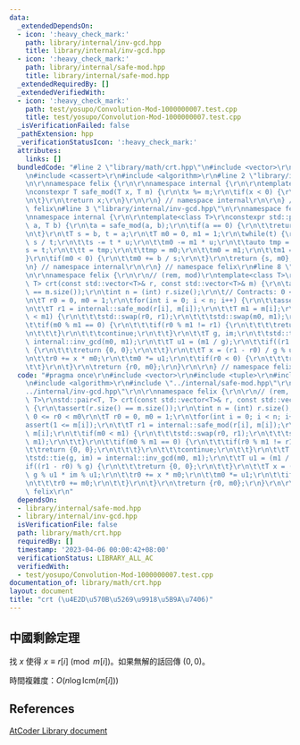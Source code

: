 ```yaml
---
data:
  _extendedDependsOn:
  - icon: ':heavy_check_mark:'
    path: library/internal/inv-gcd.hpp
    title: library/internal/inv-gcd.hpp
  - icon: ':heavy_check_mark:'
    path: library/internal/safe-mod.hpp
    title: library/internal/safe-mod.hpp
  _extendedRequiredBy: []
  _extendedVerifiedWith:
  - icon: ':heavy_check_mark:'
    path: test/yosupo/Convolution-Mod-1000000007.test.cpp
    title: test/yosupo/Convolution-Mod-1000000007.test.cpp
  _isVerificationFailed: false
  _pathExtension: hpp
  _verificationStatusIcon: ':heavy_check_mark:'
  attributes:
    links: []
  bundledCode: "#line 2 \"library/math/crt.hpp\"\n#include <vector>\r\n#include <tuple>\r\
    \n#include <cassert>\r\n#include <algorithm>\r\n#line 2 \"library/internal/safe-mod.hpp\"\
    \n\r\nnamespace felix {\r\n\r\nnamespace internal {\r\n\r\ntemplate<class T>\r\
    \nconstexpr T safe_mod(T x, T m) {\r\n\tx %= m;\r\n\tif(x < 0) {\r\n\t\tx += m;\r\
    \n\t}\r\n\treturn x;\r\n}\r\n\r\n} // namespace internal\r\n\r\n} // namespace\
    \ felix\n#line 3 \"library/internal/inv-gcd.hpp\"\n\r\nnamespace felix {\r\n\r\
    \nnamespace internal {\r\n\r\ntemplate<class T>\r\nconstexpr std::pair<T, T> inv_gcd(T\
    \ a, T b) {\r\n\ta = safe_mod(a, b);\r\n\tif(a == 0) {\r\n\t\treturn {b, 0};\r\
    \n\t}\r\n\tT s = b, t = a;\r\n\tT m0 = 0, m1 = 1;\r\n\twhile(t) {\r\n\t\tT u =\
    \ s / t;\r\n\t\ts -= t * u;\r\n\t\tm0 -= m1 * u;\r\n\t\tauto tmp = s;\r\n\t\t\
    s = t;\r\n\t\tt = tmp;\r\n\t\ttmp = m0;\r\n\t\tm0 = m1;\r\n\t\tm1 = tmp;\r\n\t\
    }\r\n\tif(m0 < 0) {\r\n\t\tm0 += b / s;\r\n\t}\r\n\treturn {s, m0};\r\n}\r\n\r\
    \n} // namespace internal\r\n\r\n} // namespace felix\r\n#line 8 \"library/math/crt.hpp\"\
    \n\r\nnamespace felix {\r\n\r\n// (rem, mod)\r\ntemplate<class T>\r\nstd::pair<T,\
    \ T> crt(const std::vector<T>& r, const std::vector<T>& m) {\r\n\tassert(r.size()\
    \ == m.size());\r\n\tint n = (int) r.size();\r\n\t// Contracts: 0 <= r0 < m0\r\
    \n\tT r0 = 0, m0 = 1;\r\n\tfor(int i = 0; i < n; i++) {\r\n\t\tassert(1 <= m[i]);\r\
    \n\t\tT r1 = internal::safe_mod(r[i], m[i]);\r\n\t\tT m1 = m[i];\r\n\t\tif(m0\
    \ < m1) {\r\n\t\t\tstd::swap(r0, r1);\r\n\t\t\tstd::swap(m0, m1);\r\n\t\t}\r\n\
    \t\tif(m0 % m1 == 0) {\r\n\t\t\tif(r0 % m1 != r1) {\r\n\t\t\t\treturn {0, 0};\r\
    \n\t\t\t}\r\n\t\t\tcontinue;\r\n\t\t}\r\n\t\tT g, im;\r\n\t\tstd::tie(g, im) =\
    \ internal::inv_gcd(m0, m1);\r\n\t\tT u1 = (m1 / g);\r\n\t\tif((r1 - r0) % g)\
    \ {\r\n\t\t\treturn {0, 0};\r\n\t\t}\r\n\t\tT x = (r1 - r0) / g % u1 * im % u1;\r\
    \n\t\tr0 += x * m0;\r\n\t\tm0 *= u1;\r\n\t\tif(r0 < 0) {\r\n\t\t\tr0 += m0;\r\n\
    \t\t}\r\n\t}\r\n\treturn {r0, m0};\r\n}\r\n\r\n} // namespace felix\r\n"
  code: "#pragma once\r\n#include <vector>\r\n#include <tuple>\r\n#include <cassert>\r\
    \n#include <algorithm>\r\n#include \"../internal/safe-mod.hpp\"\r\n#include \"\
    ../internal/inv-gcd.hpp\"\r\n\r\nnamespace felix {\r\n\r\n// (rem, mod)\r\ntemplate<class\
    \ T>\r\nstd::pair<T, T> crt(const std::vector<T>& r, const std::vector<T>& m)\
    \ {\r\n\tassert(r.size() == m.size());\r\n\tint n = (int) r.size();\r\n\t// Contracts:\
    \ 0 <= r0 < m0\r\n\tT r0 = 0, m0 = 1;\r\n\tfor(int i = 0; i < n; i++) {\r\n\t\t\
    assert(1 <= m[i]);\r\n\t\tT r1 = internal::safe_mod(r[i], m[i]);\r\n\t\tT m1 =\
    \ m[i];\r\n\t\tif(m0 < m1) {\r\n\t\t\tstd::swap(r0, r1);\r\n\t\t\tstd::swap(m0,\
    \ m1);\r\n\t\t}\r\n\t\tif(m0 % m1 == 0) {\r\n\t\t\tif(r0 % m1 != r1) {\r\n\t\t\
    \t\treturn {0, 0};\r\n\t\t\t}\r\n\t\t\tcontinue;\r\n\t\t}\r\n\t\tT g, im;\r\n\t\
    \tstd::tie(g, im) = internal::inv_gcd(m0, m1);\r\n\t\tT u1 = (m1 / g);\r\n\t\t\
    if((r1 - r0) % g) {\r\n\t\t\treturn {0, 0};\r\n\t\t}\r\n\t\tT x = (r1 - r0) /\
    \ g % u1 * im % u1;\r\n\t\tr0 += x * m0;\r\n\t\tm0 *= u1;\r\n\t\tif(r0 < 0) {\r\
    \n\t\t\tr0 += m0;\r\n\t\t}\r\n\t}\r\n\treturn {r0, m0};\r\n}\r\n\r\n} // namespace\
    \ felix\r\n"
  dependsOn:
  - library/internal/safe-mod.hpp
  - library/internal/inv-gcd.hpp
  isVerificationFile: false
  path: library/math/crt.hpp
  requiredBy: []
  timestamp: '2023-04-06 00:00:42+08:00'
  verificationStatus: LIBRARY_ALL_AC
  verifiedWith:
  - test/yosupo/Convolution-Mod-1000000007.test.cpp
documentation_of: library/math/crt.hpp
layout: document
title: "crt (\u4E2D\u570B\u5269\u9918\u5B9A\u7406)"
---
```


## 中國剩餘定理

找 $x$ 使得 $x \equiv r[i] \pmod{m[i]}$。如果無解的話回傳 $(0, 0)$。

時間複雜度：$O(n \log{\mathrm{lcm}(m[i])})$

## References
[AtCoder Library document](https://atcoder.github.io/ac-library/production/document_en/math.html)
